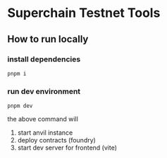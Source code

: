 # Superchain Testnet Tools

## How to run locally

### install dependencies
```
pnpm i
```

### run dev environment
```
pnpm dev
```
the above command will
1. start anvil instance
2. deploy contracts (foundry)
5. start dev server for frontend (vite)
